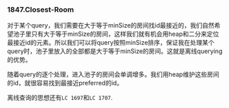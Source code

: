 ### 1847.Closest-Room

对于某个query，我们需要在大于等于minSize的房间找id最接近的，我们自然希望池子里只有大于等于minSize的房间，这样我们就有机会用heap和二分来定位最接近id的元素。所以我们可以将query按照minSize排序，保证我在处理某个query时，池子里放入的全部都是大于等于minSize的房间。这就是离线querying的优势。

随着query的逐个处理，进入池子的房间会单调增多。我们用heap维护这些房间的id，就很容易找到最接近preferred的id。

离线查询的思想还有```LC 1697```和```LC 1707```.
